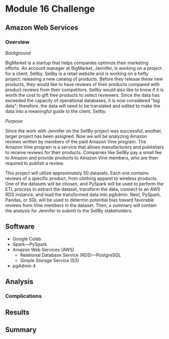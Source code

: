 # Module 16 Challenge

## Amazon Web Services 

### Overview

*Background*

BigMarket is a startup that helps companies optimize their marketing efforts. An account manager at BigMarket, Jennifer, is working on a project for a client, Sellby. Sellby is a retail website and is working on a hefty project: releasing a new catalog of products. Before they release these new products, they would like to have reviews of their products compared with product reviews from their competitors. Sellby would also like to know if it is worth the cost to gift free products to select reviewers. Since the data has exceeded the capacity of operational databases, it is now considered "big data"; therefore, the data will need to be translated and edited to make the data into a meaningful guide to the client, Sellby. 

*Purpose*

Since the work with Jennifer on the SellBy project was successful, another, larger project has been assigned. Now we will be analyzing Amazon reviews written by members of the paid Amazon Vine program. The Amazon Vine program is a service that allows manufacturers and publishers to receive reviews for their products. Companies like SellBy pay a small fee to Amazon and provide products to Amazon Vine members, who are then required to publish a review.

This project will utilize approximately 50 datasets. Each one contains reviews of a specific product, from clothing apparel to wireless products. One of the datasets will be chosen, and PySpark will be used to perform the ETL process to extract the dataset, transform the data, connect to an AWS RDS instance, and load the transformed data into pgAdmin. Next, PySpark, Pandas, or SQL will be used to determin potential bias toward favorable reviews from Vine members in the dataset. Then, a summary will contain the analysis for Jennifer to submit to the SellBy stakeholders.

## Software

- Google Colab
- Spark—PySpark 
- Amazon Web Services (AWS)
  - Relational Database Service (RDS)—PostgreSQL 
  - Simple Storage Service (S3)
- pgAdmin 4

## Analysis


### Complications


## Results



## Summary

